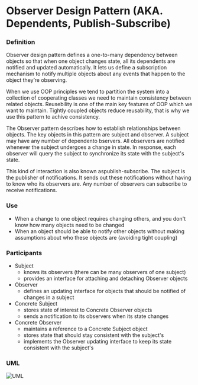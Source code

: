 # Observer Design Pattern (AKA. Dependents, Publish-Subscribe)

### Definition

Observer  design pattern defines a one-to-many dependency between objects so that when one object changes state, all its dependents are notified and updated automatically. 
It lets us define a subscription mechanism to notify multiple objects about any events that happen to the object they’re observing.

When we use OOP principles we tend to partition the system into a collection of cooperating classes we need to maintain consistency between related objects.
Reusebility is one of the main key features of OOP which we want to maintain. Tightly coupled objects reduce reusability, that is why we use this pattern to achive consistency.

The Observer pattern describes how to establish relationships between objects.
The key objects in this pattern are subject and observer. 
A subject may have any number of dependento bservers. 
All observers are notified whenever the subject undergoes a change in state. 
In response, each observer will query the subject to synchronize its state with the subject's state.

This kind of interaction is also known aspublish-subscribe. 
The subject is the publisher of notifications. 
It sends out these notifications without having to know who its observers are. 
Any number of observers can subscribe to receive notifications.  

### Use

- When a change to one object requires changing others, and you don't know how many objects need to be changed 
- When an object should be able to notify other objects without making assumptions about who these objects are (avoiding tight coupling)

### Participants

- Subject
  - knows its observers (there can be many observers of one subject)
  - provides an interface for attaching and detaching Observer objects
- Observer
  - defines an updating interface for objects that should be notified of changes in a subject
- Concrete Subject
  - stores state of interest to Concrete Observer objects
  - sends a notification to its observers when its state changes
- Concrete Observer
  - maintains a reference to a Concrete Subject object
  - stores state that should stay consistent with the subject's
  - implements the Observer updating interface to keep its state consistent with the subject's

### UML
![UML](https://user-images.githubusercontent.com/45321513/196162377-42ecb3a4-98e6-4e2e-a43d-a6c7ee3b90b2.jpeg)

